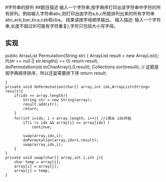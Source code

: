 #字符串的排列
##题目描述
输入一个字符串,按字典序打印出该字符串中字符的所有排列。例如输入字符串abc,则打印出由字符a,b,c所能排列出来的所有字符串abc,acb,bac,bca,cab和cba。 结果请按字母顺序输出。 
输入描述:
输入一个字符串,长度不超过9(可能有字符重复),字符只包括大小写字母。

## 实现
public ArrayList<String> Permutation(String str) {
       ArrayList<String> result = new ArrayList<String>();
        if(str == null || str.length() == 0)
            return result;
        doPermutation(str.toCharArray(),0,result);
        Collections.sort(result); // 这题是按字典顺序排序，所以还是需要排下序
        return result;
        
    }
    private void doPermutation(char[] array,int idx,ArrayList<String> result){
        if(idx >= array.length){
            String str = new String(array);
            result.add(str);
            return;
        }
        for(int i=idx; i < array.length; i++){ //i得从 idx开始
            if(i != idx && array[i] == array[idx] )
                continue;
            
            swap(array,idx,i);
            doPermutation(array,idx+1,result);
            swap(array,idx,i);
        }
    }
    private void swap(char[] array,int i,int j){
        char temp = array[i];
        array[i] = array[j];
        array[j] = temp;
    }
